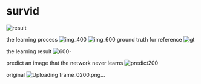 # survid
![result](https://user-images.githubusercontent.com/38833796/158219136-08bc490b-46f3-4acf-bb3e-fd60c0479438.png)

the learning process
![img_400](https://user-images.githubusercontent.com/38833796/158224827-3fa6a5f6-03f9-405f-a904-cd4e0fcf9e5a.png)
![img_600](https://user-images.githubusercontent.com/38833796/158224876-f3a06e02-9e01-46df-b0c2-f17682d88fbd.png)
ground truth for reference
![gt](https://user-images.githubusercontent.com/38833796/158225639-61efc6d8-508b-4d9d-aeab-5399fe21826f.png)

the learning result
![600-](https://user-images.githubusercontent.com/38833796/158982878-4e5945b4-f591-4877-9501-71996e16e646.png)

predict an image that the network never learns
![predict200](https://user-images.githubusercontent.com/38833796/158983128-9fb890e4-7fff-44fb-819e-3f679eccd150.png)

original
![Uploading frame_0200.png…]()

